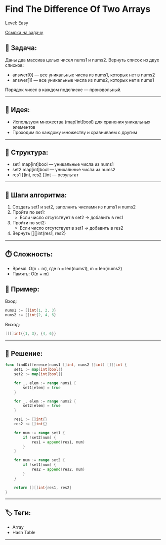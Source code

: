 # Find The Difference Of Two Arrays

Level: Easy

[Ссылка на задачу](https://leetcode.com/problems/find-the-difference-of-two-arrays/)

## 🧠 Задача:

Даны два массива целых чисел nums1 и nums2.
Вернуть список из двух списков:

- answer[0] — все уникальные числа из nums1, которых нет в nums2
- answer[1] — все уникальные числа из nums2, которых нет в nums1

Порядок чисел в каждом подсписке — произвольный.

---

## 📌 Идея:

- Используем множества (map[int]bool) для хранения уникальных элементов
- Проходим по каждому множеству и сравниваем с другим

---

## 📏 Структура:

- set1 map[int]bool — уникальные числа из nums1
- set2 map[int]bool — уникальные числа из nums2
- res1 []int, res2 []int — результат

---

## 🔁 Шаги алгоритма:

1. Создать set1 и set2, заполнить числами из nums1 и nums2
2. Пройти по set1:
   - Если число отсутствует в set2 → добавить в res1
3. Пройти по set2:
   - Если число отсутствует в set1 → добавить в res2
4. Вернуть [][]int{res1, res2}

---

## ⏱️ Сложность:

- Время: O(n + m), где n = len(nums1), m = len(nums2)
- Память: O(n + m)

## 📄 Пример:

Вход:

```go
nums1 := []int{1, 2, 3}
nums2 := []int{2, 4, 6}
```

Выход:

```go
[][]int{{1, 3}, {4, 6}}
```

---

## 📝 Решение:

```go
func findDifference(nums1 []int, nums2 []int) [][]int {
	set1 := map[int]bool{}
	set2 := map[int]bool{}

	for _, elem := range nums1 {
		set1[elem] = true
	}

	for _, elem := range nums2 {
		set2[elem] = true
	}

	res1 := []int{}
	res2 := []int{}

	for num := range set1 {
		if !set2[num] {
			res1 = append(res1, num)
		}
	}

	for num := range set2 {
		if !set1[num] {
			res2 = append(res2, num)
		}
	}

	return [][]int{res1, res2}
}
```

---

## 🏷 Теги:
- Array
- Hash Table

---
